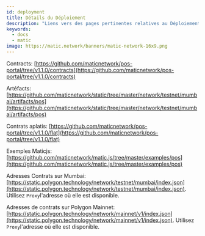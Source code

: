 ```yaml
---
id: deployment
title: Détails du Déploiement
description: "Liens vers des pages pertinentes relatives au Déploiement."
keywords:
  - docs
  - matic
image: https://matic.network/banners/matic-network-16x9.png
---
```


Contracts: [https://github.com/maticnetwork/pos-portal/tree/v1.1.0/contracts](https://github.com/maticnetwork/pos-portal/tree/v1.1.0/contracts)

Artéfacts: [https://github.com/maticnetwork/static/tree/master/network/testnet/mumbai/artifacts/pos](https://github.com/maticnetwork/static/tree/master/network/testnet/mumbai/artifacts/pos)

Contrats aplatis: [https://github.com/maticnetwork/pos-portal/tree/v1.1.0/flat](https://github.com/maticnetwork/pos-portal/tree/v1.1.0/flat)


Exemples Maticjs: [https://github.com/maticnetwork/matic.js/tree/master/examples/pos](https://github.com/maticnetwork/matic.js/tree/master/examples/pos)

Adresses Contrats sur Mumbai: [https://static.polygon.technology/network/testnet/mumbai/index.json](https://static.polygon.technology/network/testnet/mumbai/index.json). Utilisez `Proxy`l'adresse où elle est disponible.

Adresses de contrats sur Polygon Mainnet: [https://static.polygon.technology/network/mainnet/v1/index.json](https://static.polygon.technology/network/mainnet/v1/index.json). Utilisez `Proxy`l'adresse où elle est disponible.
